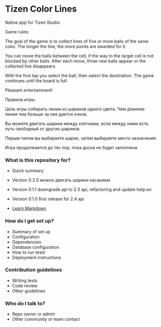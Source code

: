 # Tizen Color Lines #

Native app for Tizen Studio. 

Game rules:

The goal of the game is to collect lines of five or more balls of the same color. The longer the line, the more points are awarded for it.

You can move the balls between the cell, if the way to the target cell is not blocked by other balls. After each move, three new balls appear or the collected line disappears.

With the first tap you select the ball, then select the destination. The game continues until the board is full.

Pleasant entertainment!

Правила игры:

Цель игры собирать линии из шариков одного цвета. Чем длиннее линия тем больше за нее дается очков.

Вы можете двигать шарики между клетками, если между ними есть путь свободный от других шариков.

Перым тапом вы выбираете шарик, затем выбираете место назначения.

Игра продолжается до тех пор, пока доска не будет заполнена.

### What is this repository for? ###

* Quick summary


* Version 0.2.0 можно двигать шарики касанием
* Version 0.1.1 downgrade api to 2.3 api, refactoring and update help.en
* Version 0.1.0 first release for 2.4 api
* [Learn Markdown](https://bitbucket.org/tutorials/markdowndemo)

### How do I get set up? ###

* Summary of set up
* Configuration
* Dependencies
* Database configuration
* How to run tests
* Deployment instructions

### Contribution guidelines ###

* Writing tests
* Code review
* Other guidelines

### Who do I talk to? ###

* Repo owner or admin
* Other community or team contact